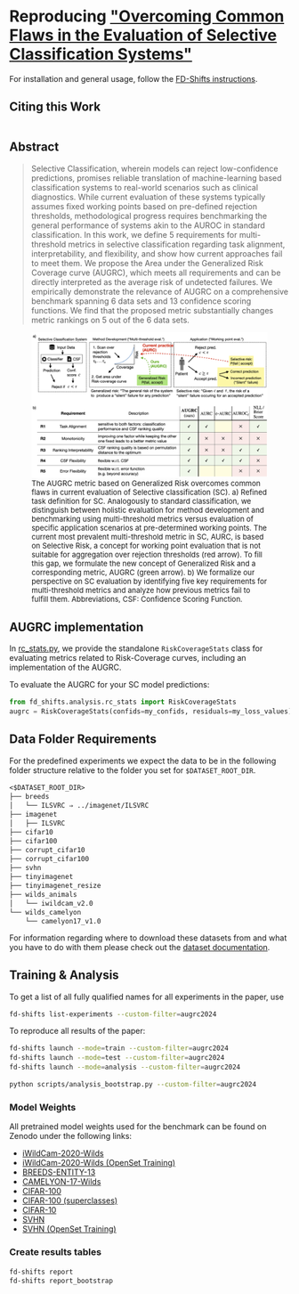 # Reproducing ["Overcoming Common Flaws in the Evaluation of Selective Classification Systems"]()
For installation and general usage, follow the [FD-Shifts instructions](../../README.md).

## Citing this Work
```bibtex

```

## Abstract
> Selective Classification, wherein models can reject low-confidence predictions, promises reliable translation of machine-learning based classification systems to real-world scenarios such as clinical diagnostics. While current evaluation of these systems typically assumes fixed working points based on pre-defined rejection thresholds, methodological progress requires benchmarking the general performance of systems akin to the AUROC in standard classification. In this work, we define 5 requirements for multi-threshold metrics in selective classification regarding task alignment, interpretability, and flexibility, and show how current approaches fail to meet them. We propose the Area under the Generalized Risk Coverage curve (AUGRC), which meets all requirements and can be directly interpreted as the average risk of undetected failures. We empirically demonstrate the relevance of AUGRC on a comprehensive benchmark spanning 6 data sets and 13 confidence scoring functions. We find that the proposed metric substantially changes metric rankings on 5 out of the 6 data sets.

<p align="center">
    <figure class="image">
        <img src="./augrc_2024_overview.png">
        <figcaption style="font-size: small;">
        The AUGRC metric based on Generalized Risk overcomes common flaws in current evaluation of Selective classification (SC). a) Refined task definition for SC. Analogously to standard classification, we distinguish between holistic evaluation for method development and benchmarking using multi-threshold metrics versus evaluation of specific application scenarios at pre-determined working points. The current most prevalent multi-threshold metric in SC, AURC, is based on Selective Risk, a concept for working point evaluation that is not suitable for aggregation over rejection thresholds (red arrow). To fill this gap, we formulate the new concept of Generalized Risk and a corresponding metric, AUGRC (green arrow). b) We formalize our perspective on SC evaluation by identifying five key requirements for multi-threshold metrics and analyze how previous metrics fail to fulfill them. Abbreviations, CSF: Confidence Scoring Function.
        </figcaption>
    </figure>
</p>

## AUGRC implementation
In [rc_stats.py](../../fd_shifts/analysis/rc_stats.py), we provide the standalone `RiskCoverageStats` class for evaluating metrics related to Risk-Coverage curves, including an implementation of the AUGRC.

To evaluate the AUGRC for your SC model predictions:
```python
from fd_shifts.analysis.rc_stats import RiskCoverageStats
augrc = RiskCoverageStats(confids=my_confids, residuals=my_loss_values).augrc
```

## Data Folder Requirements

For the predefined experiments we expect the data to be in the following folder
structure relative to the folder you set for `$DATASET_ROOT_DIR`.

```
<$DATASET_ROOT_DIR>
├── breeds
│   └── ILSVRC ⇒ ../imagenet/ILSVRC
├── imagenet
│   ├── ILSVRC
├── cifar10
├── cifar100
├── corrupt_cifar10
├── corrupt_cifar100
├── svhn
├── tinyimagenet
├── tinyimagenet_resize
├── wilds_animals
│   └── iwildcam_v2.0
└── wilds_camelyon
    └── camelyon17_v1.0
```

For information regarding where to download these datasets from and what you have to do with them please check out the [dataset documentation](../datasets.md).

## Training & Analysis

To get a list of all fully qualified names for all experiments in the paper, use

```bash
fd-shifts list-experiments --custom-filter=augrc2024
```

To reproduce all results of the paper:

```bash
fd-shifts launch --mode=train --custom-filter=augrc2024
fd-shifts launch --mode=test --custom-filter=augrc2024
fd-shifts launch --mode=analysis --custom-filter=augrc2024
```

```bash
python scripts/analysis_bootstrap.py --custom-filter=augrc2024
```

### Model Weights

All pretrained model weights used for the benchmark can be found on Zenodo under the following links:

- [iWildCam-2020-Wilds](https://zenodo.org/record/7620946)
- [iWildCam-2020-Wilds (OpenSet Training)](https://zenodo.org/record/7621150)
- [BREEDS-ENTITY-13](https://zenodo.org/record/7621249)
- [CAMELYON-17-Wilds](https://zenodo.org/record/7621456)
- [CIFAR-100](https://zenodo.org/record/7622086)
- [CIFAR-100 (superclasses)](https://zenodo.org/record/7622116)
- [CIFAR-10](https://zenodo.org/record/7622047)
- [SVHN](https://zenodo.org/record/7622152)
- [SVHN (OpenSet Training)](https://zenodo.org/record/7622177)

### Create results tables

```bash
fd-shifts report
fd-shifts report_bootstrap
```
